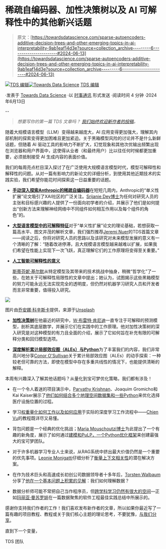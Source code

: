 # 稀疏自编码器、加性决策树以及 AI 可解释性中的其他新兴话题

> 原文：[https://towardsdatascience.com/sparse-autoencoders-additive-decision-trees-and-other-emerging-topics-in-ai-interpretability-9ab1eaf14d3e?source=collection_archive---------6-----------------------#2024-06-13](https://towardsdatascience.com/sparse-autoencoders-additive-decision-trees-and-other-emerging-topics-in-ai-interpretability-9ab1eaf14d3e?source=collection_archive---------6-----------------------#2024-06-13)

[](https://towardsdatascience.medium.com/?source=post_page---byline--9ab1eaf14d3e--------------------------------)[![TDS 编辑](../Images/4b2d1beaf4f6dcf024ffa6535de3b794.png)](https://towardsdatascience.medium.com/?source=post_page---byline--9ab1eaf14d3e--------------------------------)[](https://towardsdatascience.com/?source=post_page---byline--9ab1eaf14d3e--------------------------------)[![Towards Data Science](../Images/a6ff2676ffcc0c7aad8aaf1d79379785.png)](https://towardsdatascience.com/?source=post_page---byline--9ab1eaf14d3e--------------------------------) [TDS 编辑](https://towardsdatascience.medium.com/?source=post_page---byline--9ab1eaf14d3e--------------------------------)

·发表于 [Towards Data Science](https://towardsdatascience.com/?source=post_page---byline--9ab1eaf14d3e--------------------------------) ·以 [时事通讯](/newsletter?source=post_page---byline--9ab1eaf14d3e--------------------------------) 形式发送 ·阅读时间 4 分钟 ·2024年6月13日

--

> *想要写你的第一篇 TDS 文章吗？* [*我们始终欢迎新作者的投稿*](http://bit.ly/write-for-tds)*。*

随着大规模语言模型（LLM）变得越来越庞大，AI 应用变得更加强大，理解其内部机制的探索变得更加困难且更加紧迫。关于黑箱模型风险的讨论并不是什么新鲜话题，但随着 AI 驱动工具的影响力不断扩大，幻觉现象和其他次优输出频繁出现在浏览器和用户界面中，这使得从业者（和最终用户）比以往任何时候都更加重要，必须抵制接受 AI 生成内容的表面价值。

我们的每周亮点栏目深入探讨了在广泛使用大规模语言模型时代，模型可解释性和解释性的问题。从对一篇有影响力的新论文的详细分析，到使用其他近期技术的实践实验，我们希望你能花时间探索这一日益重要的话题。

+   [**手动深入探索Anthropic的稀疏自编码器**](/deep-dive-into-anthropics-sparse-autoencoders-by-hand-️-eebe0ef59709)在短短几周内，Anthropic的“单义性扩展”论文吸引了XAI社区的广泛关注。[Srijanie Dey博士](https://medium.com/u/d60d06fe8655?source=post_page---user_mention--9ab1eaf14d3e--------------------------------)为任何对研究人员的主张和目标感兴趣的人提供了一份面向初学者的介绍，并展示了他们是如何提出“创新方法来理解神经网络中不同组件如何相互作用以及每个组件的角色”的。

+   [**大型语言模型中的可解释特征**](/interpretable-features-in-large-language-models-377fb25c72eb)对于“单义性扩展”论文的理论基础，若想获取一篇高水平、图文并茂的解析文章，我们强烈推荐[Jeremi Nuer](https://medium.com/u/7ce320f77bc9?source=post_page---user_mention--9ab1eaf14d3e--------------------------------)的TDS首篇文章——阅读之后，你将对研究人员的思路以及该研究对未来模型发展的意义有一个清晰的了解：“随着改进停滞，且大规模语言模型越来越难以扩展，如果我们希望在性能上实现下一次飞跃，真正理解它们的工作原理将变得至关重要。”

+   [**人工智能可解释性的意义**](/the-meaning-of-explainability-for-ai-d8ae809c97fa)

    [斯蒂芬妮·基尔默](https://medium.com/u/a8dc77209ef3?source=post_page---user_mention--9ab1eaf14d3e--------------------------------)从特定模型及其带来的技术挑战中抽身，稍微“哲学化”了一些，在她关于可解释性局限性的文章中提出；她认为，试图揭示这些黑箱模型的努力可能永远无法实现完全的透明度，但仍然对机器学习研究人员和开发者而言非常重要，值得投入研究。

![](../Images/cb75693400faf7951b95020c81f00e96.png)

图片由[乔安娜·科辛斯卡](https://unsplash.com/@joannakosinska?utm_source=medium&utm_medium=referral)提供，来源于[Unsplash](https://unsplash.com/?utm_source=medium&utm_medium=referral)

+   [**加性决策树**](/additive-decision-trees-85f2feda2223)在他最近的研究中，[W·布雷特·肯尼迪](https://medium.com/u/5176dd5e0bcf?source=post_page---user_mention--9ab1eaf14d3e--------------------------------)一直专注于可解释的预测模型，剖析其底层数学，并展示它们在实践中的工作原理。他对加性决策树的深入研究是对这种模型的有力且全面的介绍，展示了它如何旨在补充有限的可解释分类和回归模型选项。

+   [**深度解析累计局部效应图（ALEs）与Python**](/deep-dive-on-accumulated-local-effect-plots-ales-with-python-0fc9698ed0ee)为了丰富我们的内容，我们非常高兴地分享[Conor O'Sullivan](https://medium.com/u/4ae48256fb37?source=post_page---user_mention--9ab1eaf14d3e--------------------------------)关于累计局部效应图（ALEs）的动手探索：一种较老但可靠的方法，即使在模型中存在多重共线性的情况下，也能提供清晰的解释。

本周有兴趣深入了解其他话题吗？从量化到宝可梦优化策略，我们都有涉及！

+   在一个令人着迷的项目演示中，[Parvathy Krishnan](https://medium.com/u/102000f20d44?source=post_page---user_mention--9ab1eaf14d3e--------------------------------)、Joaquim Gromicho和Kai Kaiser展示了[他们如何结合多个地理空间数据集和一些Python](/an-open-data-driven-approach-to-optimising-healthcare-facility-locations-using-python-397b3ce38185)来优化选择医疗设施位置的过程。

+   学习[权重量化如何工作以及如何应用](/optimizing-deep-learning-models-with-weight-quantization-c786ffc6d6c1)于实际的深度学习工作流程中——[Chien Vu](https://medium.com/u/f2928e8b6c04?source=post_page---user_mention--9ab1eaf14d3e--------------------------------)的教程既详尽又易懂。

+   背包问题是一个经典的优化挑战；[Maria Mouschoutzi博士](https://medium.com/u/dce3cb684eae?source=post_page---user_mention--9ab1eaf14d3e--------------------------------)为此提出了一个有趣的新角度，展示了如何通过[建模和PuLP，一个Python优化框架](/how-many-pokémon-fit-84f812c0387e)来创建最强大的宝可梦团队。

+   对于许多机器学习专业人士来说，从RAG系统中挤出最大价值仍然是一个重要的优先事项。[Leonie Monigatti](https://medium.com/u/3a38da70d8dc?source=post_page---user_mention--9ab1eaf14d3e--------------------------------)仔细分析了[衡量上下文相关性](/the-challenges-of-retrieving-and-evaluating-relevant-context-for-rag-e362f6eaed34)的潜在解决方案。

+   在作为技术巨头和高速成长初创公司数据领导者十多年后，[Torsten Walbaum](https://medium.com/u/4e291ce6380c?source=post_page---user_mention--9ab1eaf14d3e--------------------------------)分享了[他在一个基本问题上积累的见解](/the-ultimate-guide-to-making-sense-of-data-aaa121db1119)：我们如何理解数据？

+   数据分析师可能不常把自己当作程序员，但[跨学科学习仍然有很大的空间](/from-code-to-insights-software-engineering-best-practices-for-data-analysts-0dd6a2aaadfc)—正如[玛丽亚·曼苏罗娃](https://medium.com/u/15a29a4fc6ad?source=post_page---user_mention--9ab1eaf14d3e--------------------------------)在一篇数据聚焦的软件工程最佳实践总结中所展示的。

感谢你支持我们作者的工作！我们喜欢发布新作者的文章，所以如果你最近写了一篇有趣的项目教程、教程或关于我们核心主题的理论思考，不要犹豫，[与我们分享](http://bit.ly/write-for-tds)。

直到下一个变量，

TDS 团队
